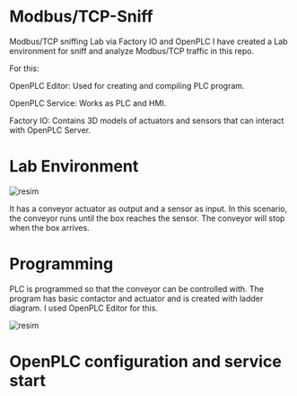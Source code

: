 # Modbus/TCP-Sniff
Modbus/TCP sniffing Lab via Factory IO and OpenPLC
I have created a Lab environment for sniff and analyze Modbus/TCP traffic in this repo.

For this:

OpenPLC Editor: Used for creating and compiling PLC program.

OpenPLC Service: Works as PLC and HMI. 

Factory IO: Contains 3D models of actuators and sensors that can interact with OpenPLC Server. 

# Lab Environment

![resim](https://github.com/don-talcapone/Modbus-Sniff/assets/135317904/01f53904-8245-4d88-a5fe-0e9c75f1ce96)

It has a conveyor actuator as output and a sensor as input. In this scenario, the conveyor runs until the box reaches the sensor. The conveyor will stop when the box arrives.

# Programming

PLC is programmed so that the conveyor can be controlled with. The program has basic contactor and actuator and is created with ladder diagram. I used OpenPLC Editor for this.

![resim](https://github.com/don-talcapone/Modbus-Sniff/assets/135317904/37a90e02-8d18-4f3b-82b2-1c9f8aafa7a5)

# OpenPLC configuration and service start


